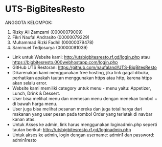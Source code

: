 # UTS-BigBitesResto

ANGGOTA KELOMPOK:
1. Rizky Ali Zamzami (00000079009)
2. Fikri Naufal Andrasito (00000079229)
3. Muhammad Rizki Fadhil (00000079478)
4. Sammuel Tedjosurya (00000081039)
   
<!-- Ini Notes -->
- Link untuk Website kami: http://utsbigbitesresto.rf.gd/login.php atau https://bigbitesresto.000webhostapp.com/login.php
- GitHub UTS Restoran: https://github.com/naufaland/UTS-BigBitesResto
- Dikarenakan kami menggunakan free hosting, jika link gagal dibuka,
perhatikan apakah tautan menggunakan https atau http, karena https
akan selalu error.
- Website kami memiliki category untuk menu - menu yaitu: Appetizer, Lunch,
Drink & Dessert.
- User bisa melihat menu dan memesan menu dengan menekan tombol + di
bawah harga menu.
- User juga bisa melihat pesanan mereka dan juga total harga dari makanan
yang user pesan pada tombol Order yang terletak di navbar kanan atas.
- Untuk Akses ke admin, link harus menggunakan loginadmin.php seperti
tautan berikut: http://utsbigbitesresto.rf.gd/loginadmin.php
- Untuk akses ke admin, login dengan username: admin1 dan password:
admin1resto

